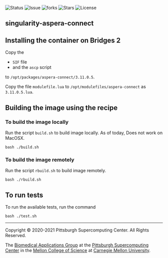 ![Status](https://github.com/pscedu/singularity-aspera-connect/actions/workflows/main.yml/badge.svg)
![Issue](https://img.shields.io/github/issues/pscedu/singularity-aspera-connect)
![forks](https://img.shields.io/github/forks/pscedu/singularity-aspera-connect)
![Stars](https://img.shields.io/github/stars/pscedu/singularity-aspera-connect)
![License](https://img.shields.io/github/license/pscedu/singularity-aspera-connect)

## singularity-aspera-connect
## Installing the container on Bridges 2
Copy the

* `SIF` file
* and the `ascp` script

to `/opt/packages/aspera-connect/3.11.0.5`.

Copy the file `modulefile.lua` to `/opt/modulefiles/aspera-connect` as `3.11.0.5.lua`.

## Building the image using the recipe
### To build the image locally
Run the script `build.sh` to build image locally. As of today, Does not work on MacOSX.

```
bash ./build.sh
```

### To build the image remotely
Run the script `rbuild.sh` to build image remotely.

```
bash ./rbuild.sh
```

## To run tests
To run the available tests, run the command

```
bash ./test.sh
```

---
Copyright © 2020-2021 Pittsburgh Supercomputing Center. All Rights Reserved.

The [Biomedical Applications Group](https://www.psc.edu/biomedical-applications/) at the [Pittsburgh Supercomputing
Center](http://www.psc.edu) in the [Mellon College of Science](https://www.cmu.edu/mcs/) at [Carnegie Mellon University](http://www.cmu.edu).
